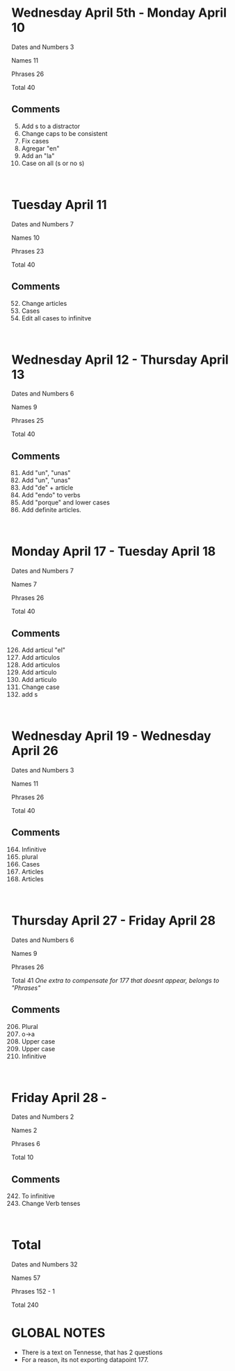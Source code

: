 # Wednesday April 5th - Monday April 10

Dates and Numbers 3

Names 11

Phrases 26

Total 40

## Comments
5. Add s to a distractor
9. Change caps to be consistent
21. Fix cases
22. Agregar "en"
25. Add an "la"
30. Case on all (s or no s)

<br>

# Tuesday April 11

Dates and Numbers 7

Names 10

Phrases 23   

Total 40

## Comments
52. Change articles
68. Cases
74. Edit all cases to infinitve


<br>

# Wednesday April 12 - Thursday April 13

Dates and Numbers 6

Names 9

Phrases 25

Total 40

## Comments
81. Add "un", "unas"
90. Add "un", "unas"
97. Add "de" + article
100. Add "endo" to verbs
103. Add "porque" and lower cases
107. Add definite articles. 

<br>

# Monday April 17 - Tuesday April 18

Dates and Numbers 7

Names 7

Phrases 26

Total 40

## Comments
126. Add articul "el"
127. Add articulos
129. Add articulos
137. Add articulo
138. Add articulo
140. Change case
150. add s

<br>

# Wednesday April 19 - Wednesday April 26

Dates and Numbers 3

Names 11

Phrases 26

Total 40

## Comments
164. Infinitive
172. plural
187. Cases
193. Articles
196. Articles

<br>

# Thursday April 27 - Friday April 28

Dates and Numbers 6

Names 9

Phrases 26

Total 41
_One extra to compensate for 177 that doesnt appear, belongs to "Phrases"_

## Comments
206. Plural
215. o->a
222. Upper case
224. Upper case
238. Infinitive

<br>

# Friday April 28 - 

Dates and Numbers 2

Names 2

Phrases 6

Total 10


## Comments
242. To infinitive
250. Change Verb tenses 

<br>

# Total

Dates and Numbers 32

Names 57

Phrases 152 - 1   

Total 240


# GLOBAL NOTES
- There is a text on Tennesse, that has 2 questions
- For a reason, its not exporting datapoint 177. 